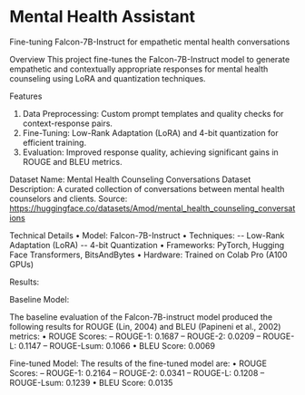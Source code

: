 # Mental Health Assistant
  Fine-tuning Falcon-7B-Instruct for empathetic mental health conversations

Overview
This project fine-tunes the Falcon-7B-Instruct model to generate empathetic and contextually appropriate responses for mental health counseling using LoRA and quantization techniques.

Features
  1. Data Preprocessing: Custom prompt templates and quality checks for context-response pairs.
  2. Fine-Tuning: Low-Rank Adaptation (LoRA) and 4-bit quantization for efficient training.
  3. Evaluation: Improved response quality, achieving significant gains in ROUGE and BLEU metrics.

Dataset
  Name: Mental Health Counseling Conversations Dataset
  Description: A curated collection of conversations between mental health counselors and clients.
  Source: https://huggingface.co/datasets/Amod/mental_health_counseling_conversations

Technical Details
• Model: Falcon-7B-Instruct
• Techniques:
  -- Low-Rank Adaptation (LoRA)
  -- 4-bit Quantization
• Frameworks: PyTorch, Hugging Face Transformers, BitsAndBytes
• Hardware: Trained on Colab Pro (A100 GPUs)

Results:

Baseline Model:

The baseline evaluation of the Falcon-7B-instruct model produced the following results for ROUGE (Lin, 2004) and BLEU (Papineni et al., 2002) metrics:
• ROUGE Scores:
  – ROUGE-1: 0.1687
  – ROUGE-2: 0.0209
  – ROUGE-L: 0.1147
  – ROUGE-Lsum: 0.1066
• BLEU Score: 0.0069

Fine-tuned Model:
The results of the fine-tuned model are:
• ROUGE Scores:
  – ROUGE-1: 0.2164
  – ROUGE-2: 0.0341
  – ROUGE-L: 0.1208
  – ROUGE-Lsum: 0.1239
• BLEU Score: 0.0135
